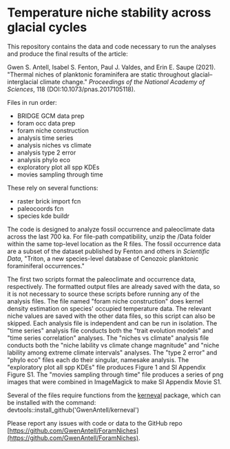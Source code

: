# Temperature niche stability across glacial cycles
This repository contains the data and code necessary to run the analyses and produce the final results of the article:

Gwen S. Antell, Isabel S. Fenton, Paul J. Valdes, and Erin E. Saupe (2021). "Thermal niches of planktonic foraminifera are static throughout glacial–interglacial climate change." _Proceedings of the National Academy of Sciences_, 118 (DOI:10.1073/pnas.2017105118).

Files in run order:
* BRIDGE GCM data prep
* foram occ data prep
* foram niche construction
* analysis time series
* analysis niches vs climate
* analysis type 2 error
* analysis phylo eco
* exploratory plot all spp KDEs
* movies sampling through time

These rely on several functions:
* raster brick import fcn
* paleocoords fcn
* species kde buildr

The code is designed to analyze fossil occurrence and paleoclimate data across the last 700 ka. For file-path compatibility, unzip the /Data folder within the same top-level location as the R files. The fossil occurrence data are a subset of the dataset published by Fenton and others in _Scientific Data_, "Triton, a new species-level database of Cenozoic planktonic foraminiferal occurrences."

The first two scripts format the paleoclimate and occurrence data, respectively. The formatted output files are already saved with the data, so it is not necessary to source these scripts before running any of the analysis files. The file named "foram niche construction" does kernel density estimation on species' occupied temperature data. The relevant niche values are saved with the other data files, so this script can also be skipped. Each analysis file is independent and can be run in isolation. The "time series" analysis file conducts both the "trait evolution models" and "time series correlation" analyses. The "niches vs climate" analysis file conducts both the "niche lability vs climate change magnitude" and "niche lability among extreme climate intervals" analyses. The "type 2 error" and "phylo eco" files each do their singular, namesake analysis. The "exploratory plot all spp KDEs" file produces Figure 1 and SI Appendix Figure S1. The "movies sampling through time" file produces a series of png images that were combined in ImageMagick to make SI Appendix Movie S1. 

Several of the files require functions from the [kerneval](https://github.com/GwenAntell/kerneval) package, which can be installed with the command: devtools::install_github('GwenAntell/kerneval')

Please report any issues with code or data to the GitHub repo [https://github.com/GwenAntell/ForamNiches](https://github.com/GwenAntell/ForamNiches).

